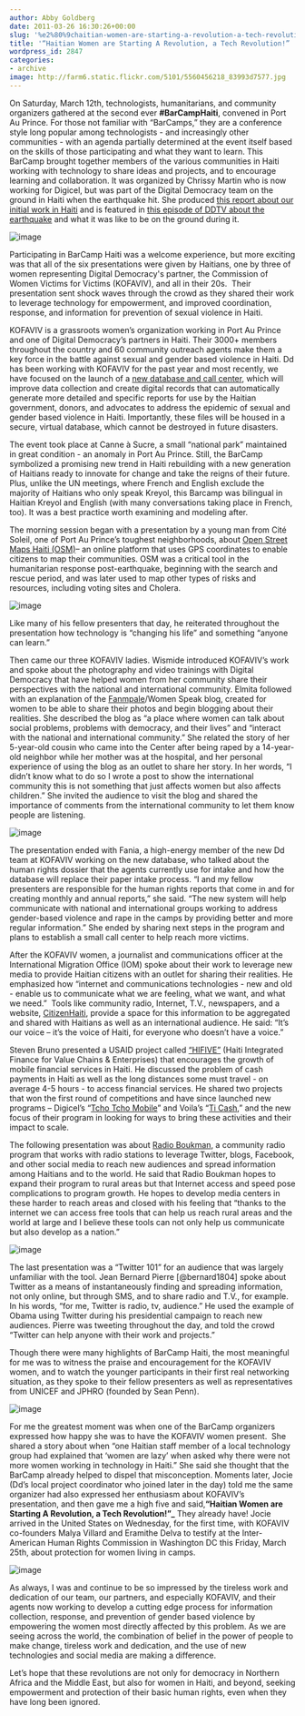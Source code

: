 ```yaml
---
author: Abby Goldberg
date: 2011-03-26 16:30:26+00:00
slug: '%e2%80%9chaitian-women-are-starting-a-revolution-a-tech-revolution%e2%80%9d'
title: '“Haitian Women are Starting A Revolution, a Tech Revolution!” '
wordpress_id: 2847
categories:
- archive
image: http://farm6.static.flickr.com/5101/5560456218_83993d7577.jpg
---
```


On Saturday, March 12th, technologists, humanitarians, and community organizers gathered at the second ever **#BarCampHaiti**, convened in Port Au Prince. For those not familiar with “BarCamps,” they are a conference style long popular among technologists - and increasingly other communities - with an agenda partially determined at the event itself based on the skills of those participating and what they want to learn. This BarCamp brought together members of the various communities in Haiti working with technology to share ideas and projects, and to encourage learning and collaboration. It was organized by Chrissy Martin who is now working for Digicel, but was part of the Digital Democracy team on the ground in Haiti when the earthquake hit. She produced [this report about our initial work in Haiti](http://www.scribd.com/doc/27669359/Digital-Democracy-Haiti-Report-2010) and is featured in [this episode of DDTV about the earthquake](http://www.youtube.com/watch?v=eJe0Kv7LPTg) and what it was like to be on the ground during it.

![image](http://farm6.static.flickr.com/5101/5560456218_83993d7577.jpg)

Participating in BarCamp Haiti was a welcome experience, but more exciting was that all of the six presentations were given by Haitians, one by three of women representing Digital Democracy's partner, the Commission of Women Victims for Victims (KOFAVIV), and all in their 20s.  Their presentation sent shock waves through the crowd as they shared their work to leverage technology for empowerment, and improved coordination, response, and information for prevention of sexual violence in Haiti.

KOFAVIV is a grassroots women’s organization working in Port Au Prince and one of Digital Democracy’s partners in Haiti. Their 3000+ members throughout the country and 60 community outreach agents make them a key force in the battle against sexual and gender based violence in Haiti. Dd has been working with KOFAVIV for the past year and most recently, we have focused on the launch of a [new database and call center](http://tieppu.com/2011/03/10/celebrating-international-womens-day-from-haiti/), which will improve data collection and create digital records that can automatically generate more detailed and specific reports for use by the Haitian government, donors, and advocates to address the epidemic of sexual and gender based violence in Haiti. Importantly, these files will be housed in a secure, virtual database, which cannot be destroyed in future disasters.

The event took place at Canne à Sucre, a small “national park” maintained in great condition - an anomaly in Port Au Prince. Still, the BarCamp symbolized a promising new trend in Haiti rebuilding with a new generation of Haitians ready to innovate for change and take the reigns of their future. Plus, unlike the UN meetings, where French and English exclude the majority of Haitians who only speak Kreyol, this Barcamp was bilingual in Haitian Kreyol and English (with many conversations taking place in French, too). It was a best practice worth examining and modeling after.

The morning session began with a presentation by a young man from Cité Soleil, one of Port Au Prince’s toughest neighborhoods, about [Open Street Maps Haiti (OSM)](http://www.openstreetmap.org/)– an online platform that uses GPS coordinates to enable citizens to map their communities. OSM was a critical tool in the  humanitarian response post-earthquake, beginning with the search and rescue period, and was later used to map other types of risks and resources, including voting sites and Cholera.

![image](http://farm6.static.flickr.com/5135/5560468352_f168d591cd.jpg)

Like many of his fellow presenters that day, he reiterated throughout the presentation how technology is “changing his life” and something “anyone can learn.”

Then came our three KOFAVIV ladies. Wismide introduced KOFAVIV’s work and spoke about the photography and video trainings with Digital Democracy that have helped women from her community share their perspectives with the national and international community. Elmita followed with an explanation of the [Fanmpale](http://fanmpale.blogspot.com/)/Women Speak blog, created for women to be able to share their photos and begin blogging about their realities. She described the blog as “a place where women can talk about social problems, problems with democracy, and their lives” and “interact with the national and international community.” She related the story of her 5-year-old cousin who came into the Center after being raped by a 14-year-old neighbor while her mother was at the hospital, and her personal experience of using the blog as an outlet to share her story. In her words, “I didn’t know what to do so I wrote a post to show the international community this is not something that just affects women but also affects children.” She invited the audience to visit the blog and shared the importance of comments from the international community to let them know people are listening.

![image](http://farm6.static.flickr.com/5063/5560456214_2d403c0043.jpg)

The presentation ended with Fania, a high-energy member of the new Dd team at KOFAVIV working on the new database, who talked about the human rights dossier that the agents currently use for intake and how the database will replace their paper intake process. “I and my fellow presenters are responsible for the human rights reports that come in and for creating monthly and annual reports,” she said. “The new system will help communicate with national and international groups working to address gender-based violence and rape in the camps by providing better and more regular information.” She ended by sharing next steps in the program and plans to establish a small call center to help reach more victims.

After the KOFAVIV women, a journalist and communications officer at the International Migration Office (IOM) spoke about their work to leverage new media to provide Haitian citizens with an outlet for sharing their realities. He emphasized how “internet and communications technologies - new and old - enable us to communicate what we are feeling, what we want, and what we need.”  Tools like community radio, Internet, T.V., newspapers, and a website, [CitizenHaiti](http://citizenhaiti.org/), provide a space for this information to be aggregated and shared with Haitians as well as an international audience.  He said: “It’s our voice – it’s the voice of Haiti, for everyone who doesn’t have a voice.”

Steven Bruno presented a USAID project called [“HIFIVE”](http://www.microlinks.org/ev_en.php?ID=41315_201&ID2=DO_TOPIC) (Haiti Integrated Finance for Value Chains & Enterprises) that encourages the growth of mobile financial services in Haiti.  He discussed the problem of cash payments in Haiti as well as the long distances some must travel - on average 4-5 hours - to access financial services. He shared two projects that won the first round of competitions and have since launched new programs – Digicel’s “[Tcho Tcho Mobile](http://www.digicelgroup.com/en/media-center/press-releases/achievements/mobile-money-service-comes-to-haiti-with-tchotcho-mobile-from-digicel-and-scotiabank)” and Voila’s “[Ti Cash](//www.mercycorps.org/pressreleases/22104),” and the new focus of their program in looking for ways to bring these activities and their impact to scale.

The following presentation was about [Radio Boukman](http://citizenhaiti.com/radyo_boukman/), a community radio program that works with radio stations to leverage Twitter, blogs, Facebook, and other social media to reach new audiences and spread information among Haitians and to the world. He said that Radio Boukman hopes to expand their program to rural areas but that Internet access and speed pose complications to program growth. He hopes to develop media centers in these harder to reach areas and closed with his feeling that “thanks to the internet we can access free tools that can help us reach rural areas and the world at large and I believe these tools can not only help us communicate but also develop as a nation.”

![image](http://farm6.static.flickr.com/5264/5560456222_969cc344ac.jpg)

The last presentation was a “Twitter 101” for an audience that was largely unfamiliar with the tool. Jean Bernard Pierre [@bernard1804] spoke about Twitter as a means of instantaneously finding and spreading information, not only online, but through SMS, and to share radio and T.V., for example. In his words, “for me, Twitter is radio, tv, audience.” He used the example of Obama using Twitter during his presidential campaign to reach new audiences. Pierre was tweeting throughout the day, and told the crowd “Twitter can help anyone with their work and projects.”

Though there were many highlights of BarCamp Haiti, the most meaningful for me was to witness the praise and encouragement for the KOFAVIV women, and to watch the younger participants in their first real networking situation, as they spoke to their fellow presenters as well as representatives from UNICEF and JPHRO (founded by Sean Penn).

![image](http://farm6.static.flickr.com/5029/5560456220_75c52ca359.jpg)

For me the greatest moment was when one of the BarCamp organizers expressed how happy she was to have the KOFAVIV women present.  She shared a story about when “one Haitian staff member of a local technology group had explained that ‘women are lazy’ when asked why there were not more women working in technology in Haiti.”  She said she thought that the BarCamp already helped to dispel that misconception. Moments later, Jocie (Dd’s local project coordinator who joined later in the day) told me the same organizer had also expressed her enthusiasm about KOFAVIV’s presentation, and then gave me a high five and said,**“Haitian Women are Starting A Revolution, a Tech Revolution!”_** They already have! Jocie arrived in the United States on Wednesday, for the first time, with KOFAVIV co-founders Malya Villard and Eramithe Delva to testify at the Inter-American Human Rights Commission in Washington DC this Friday, March 25th, about protection for women living in camps.

![image](http://farm6.static.flickr.com/5096/5560456224_de77d93483.jpg)

As always, I was and continue to be so impressed by the tireless work and dedication of our team, our partners, and especially KOFAVIV, and their agents now working to develop a cutting edge process for information collection, response, and prevention of gender based violence by empowering the women most directly affected by this problem. As we are seeing across the world, the combination of belief in the power of people to make change, tireless work and dedication, and the use of new technologies and social media are making a difference.

Let’s hope that these revolutions are not only for democracy in Northern Africa and the Middle East, but also for women in Haiti, and beyond, seeking empowerment and protection of their basic human rights, even when they have long been ignored.
